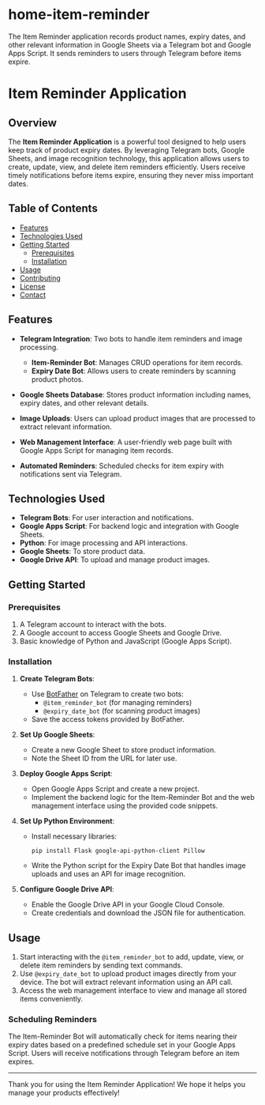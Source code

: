 # home-item-reminder
The Item Reminder application records product names, expiry dates, and other relevant information in Google Sheets via a Telegram bot and Google Apps Script. It sends reminders to users through Telegram before items expire.

# Item Reminder Application

## Overview
The **Item Reminder Application** is a powerful tool designed to help users keep track of product expiry dates. By leveraging Telegram bots, Google Sheets, and image recognition technology, this application allows users to create, update, view, and delete item reminders efficiently. Users receive timely notifications before items expire, ensuring they never miss important dates.

## Table of Contents
- [Features](#features)
- [Technologies Used](#technologies-used)
- [Getting Started](#getting-started)
  - [Prerequisites](#prerequisites)
  - [Installation](#installation)
- [Usage](#usage)
- [Contributing](#contributing)
- [License](#license)
- [Contact](#contact)

## Features
- **Telegram Integration**: Two bots to handle item reminders and image processing.
  - **Item-Reminder Bot**: Manages CRUD operations for item records.
  - **Expiry Date Bot**: Allows users to create reminders by scanning product photos.
  
- **Google Sheets Database**: Stores product information including names, expiry dates, and other relevant details.

- **Image Uploads**: Users can upload product images that are processed to extract relevant information.

- **Web Management Interface**: A user-friendly web page built with Google Apps Script for managing item records.

- **Automated Reminders**: Scheduled checks for item expiry with notifications sent via Telegram.

## Technologies Used
- **Telegram Bots**: For user interaction and notifications.
- **Google Apps Script**: For backend logic and integration with Google Sheets.
- **Python**: For image processing and API interactions.
- **Google Sheets**: To store product data.
- **Google Drive API**: To upload and manage product images.

## Getting Started

### Prerequisites
1. A Telegram account to interact with the bots.
2. A Google account to access Google Sheets and Google Drive.
3. Basic knowledge of Python and JavaScript (Google Apps Script).

### Installation
1. **Create Telegram Bots**:
   - Use [BotFather](https://core.telegram.org/bots/api) on Telegram to create two bots:
     - `@item_reminder_bot` (for managing reminders)
     - `@expiry_date_bot` (for scanning product images)
   - Save the access tokens provided by BotFather.

2. **Set Up Google Sheets**:
   - Create a new Google Sheet to store product information.
   - Note the Sheet ID from the URL for later use.

3. **Deploy Google Apps Script**:
   - Open Google Apps Script and create a new project.
   - Implement the backend logic for the Item-Reminder Bot and the web management interface using the provided code snippets.

4. **Set Up Python Environment**:
   - Install necessary libraries:
     ```
     pip install Flask google-api-python-client Pillow
     ```
   - Write the Python script for the Expiry Date Bot that handles image uploads and uses an API for image recognition.

5. **Configure Google Drive API**:
   - Enable the Google Drive API in your Google Cloud Console.
   - Create credentials and download the JSON file for authentication.

## Usage
1. Start interacting with the `@item_reminder_bot` to add, update, view, or delete item reminders by sending text commands.
2. Use `@expiry_date_bot` to upload product images directly from your device. The bot will extract relevant information using an API call.
3. Access the web management interface to view and manage all stored items conveniently.

### Scheduling Reminders
The Item-Reminder Bot will automatically check for items nearing their expiry dates based on a predefined schedule set in your Google Apps Script. Users will receive notifications through Telegram before an item expires.



---

Thank you for using the Item Reminder Application! We hope it helps you manage your products effectively!
